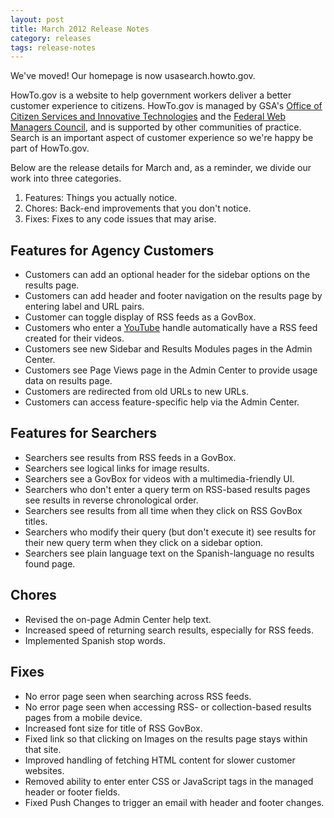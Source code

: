 ```yaml
---
layout: post
title: March 2012 Release Notes
category: releases
tags: release-notes
---
```


We've moved! Our homepage is now usasearch.howto.gov.

HowTo.gov is a website to help government workers deliver a better customer experience to citizens. HowTo.gov is managed by GSA's [Office of Citizen Services and Innovative Technologies](http://www.gsa.gov/portal/category/25729) and the [Federal Web Managers Council](http://www.howto.gov/communities/federal-web-managers-council), and is supported by other communities of practice. Search is an important aspect of customer experience so we're happy be part of HowTo.gov.

Below are the release details for March and, as a reminder, we divide our work into three categories.

1. Features: Things you actually notice.
1. Chores: Back-end improvements that you don't notice.
1. Fixes: Fixes to any code issues that may arise.

## Features for Agency Customers

* Customers can add an optional header for the sidebar options on the results page.
* Customers can add header and footer navigation on the results page by entering label and URL pairs.
* Customer can toggle display of RSS feeds as a GovBox.
* Customers who enter a [YouTube](/manual/youtube.html) handle automatically have a RSS feed created for their videos.
* Customers see new Sidebar and Results Modules pages in the Admin Center.
* Customers see Page Views page in the Admin Center to provide usage data on results page.
* Customers are redirected from old URLs to new URLs.
* Customers can access feature-specific help via the Admin Center.

## Features for Searchers

* Searchers see results from RSS feeds in a GovBox.
* Searchers see logical links for image results.
* Searchers see a GovBox for videos with a multimedia-friendly UI.
* Searchers who don't enter a query term on RSS-based results pages see results in reverse chronological order.
* Searchers see results from all time when they click on RSS GovBox titles.
* Searchers who modify their query (but don't execute it) see results for their new query term when they click on a sidebar option.
* Searchers see plain language text on the Spanish-language no results found page.

## Chores

* Revised the on-page Admin Center help text.
* Increased speed of returning search results, especially for RSS feeds.
* Implemented Spanish stop words.

## Fixes

* No error page seen when searching across RSS feeds.
* No error page seen when accessing RSS- or collection-based results pages from a mobile device.
* Increased font size for title of RSS GovBox.
* Fixed link so that clicking on Images on the results page stays within that site.
* Improved handling of fetching HTML content for slower customer websites.
* Removed ability to enter enter CSS or JavaScript tags in the managed header or footer fields.
* Fixed Push Changes to trigger an email with header and footer changes.